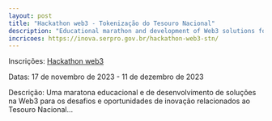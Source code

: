 ```yaml
---
layout: post
title: "Hackathon web3 - Tokenização do Tesouro Nacional"
description: "Educational marathon and development of Web3 solutions for the National Treasury."
incricoes: https://inova.serpro.gov.br/hackathon-web3-stn/
---
```


Inscrições: [Hackathon web3](https://inova.serpro.gov.br/hackathon-web3-stn/)

Datas: 17 de novembro de 2023 - 11 de dezembro de 2023

Descrição: Uma maratona educacional e de desenvolvimento de soluções na Web3 para os desafios e oportunidades de inovação relacionados ao Tesouro Nacional...
